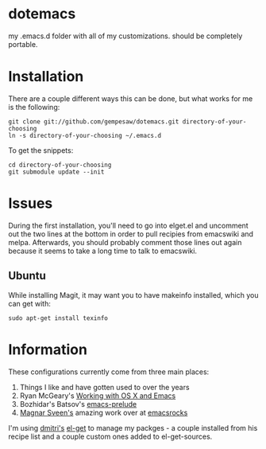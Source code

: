 # dotemacs

my .emacs.d folder with all of my customizations. should be completely portable.

# Installation

There are a couple different ways this can be done, but what works for me is the following:

    git clone git://github.com/gempesaw/dotemacs.git directory-of-your-choosing
    ln -s directory-of-your-choosing ~/.emacs.d

To get the snippets:

    cd directory-of-your-choosing
    git submodule update --init

# Issues

During the first installation, you'll need to go into elget.el and uncomment out the two lines at the bottom in order to pull recipies from emacswiki and melpa. Afterwards, you should probably comment those lines out again because it seems to take a long time to talk to emacswiki.

## Ubuntu

While installing Magit, it may want you to have makeinfo installed, which you can get with:

    sudo apt-get install texinfo

# Information

These configurations currently come from three main places:

1. Things I like and have gotten used to over the years
2. Ryan McGeary's [Working with OS X and Emacs](http://how-i-work.com/workbenches/30-working-with-os-x-and-emacs)
3. Bozhidar's Batsov's [emacs-prelude](https://github.com/bbatsov/prelude)
4. [Magnar Sveen's](http://github.com/magnars) amazing work over at [emacsrocks](http://www.emacsrocks.com)

I'm using [dmitri's](https://github.com/dimitri/) [el-get](https://github.com/dimitri/el-get) to manage my packges - a couple installed from his recipe list and a couple custom ones added to el-get-sources.
